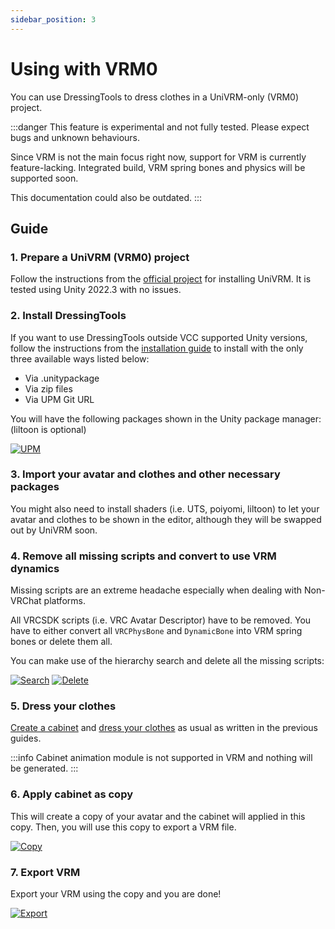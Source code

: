 ```yaml
---
sidebar_position: 3
---
```


# Using with VRM0

You can use DressingTools to dress clothes in a UniVRM-only (VRM0) project.

:::danger
This feature is experimental and not fully tested. Please expect bugs and unknown behaviours.

Since VRM is not the main focus right now, support for VRM is currently feature-lacking. Integrated build, VRM spring bones and physics will be supported soon.

This documentation could also be outdated.
:::

## Guide

### 1. Prepare a UniVRM (VRM0) project

Follow the instructions from the [official project](https://github.com/vrm-c/UniVRM#installation) for installing UniVRM. It is tested using Unity 2022.3 with no issues.

### 2. Install DressingTools

If you want to use DressingTools outside VCC supported Unity versions, follow the instructions from the [installation guide](/docs/getting-started/installation#via-unitypackage)
to install with the only three available ways listed below:

- Via .unitypackage
- Via zip files
- Via UPM Git URL

You will have the following packages shown in the Unity package manager: (liltoon is optional)

[![UPM](/img/guide-vrm-3-upmgr.PNG)](/img/guide-vrm-3-upmgr.PNG)

### 3. Import your avatar and clothes and other necessary packages

You might also need to install shaders (i.e. UTS, poiyomi, liltoon) to let your avatar and clothes to be shown in the editor,
although they will be swapped out by UniVRM soon.

### 4. Remove all missing scripts and convert to use VRM dynamics

Missing scripts are an extreme headache especially when dealing with Non-VRChat platforms.

All VRCSDK scripts (i.e. VRC Avatar Descriptor) have to be removed.
You have to either convert all `VRCPhysBone` and `DynamicBone` into VRM spring bones or delete them all.

You can make use of the hierarchy search and delete all the missing scripts:

[![Search](/img/guide-vrm-4-search.PNG)](/img/guide-vrm-4-search.PNG)
[![Delete](/img/guide-vrm-4-delete.PNG)](/img/guide-vrm-4-delete.PNG)

### 5. Dress your clothes

[Create a cabinet](/docs/getting-started/cabinet/setup-cabinet) and [dress your clothes](/docs/getting-started/cabinet/quick-setup-clothes) as usual as written in the previous guides.

:::info
Cabinet animation module is not supported in VRM and nothing will be generated.
:::

### 6. Apply cabinet as copy

This will create a copy of your avatar and the cabinet will applied in this copy. Then, you will use this copy to export a VRM file.

[![Copy](/img/guide-vrm-6-copy.PNG)](/img/guide-vrm-6-copy.PNG)

### 7. Export VRM

Export your VRM using the copy and you are done!

[![Export](/img/guide-vrm-7-export.PNG)](/img/guide-vrm-7-export.PNG)
